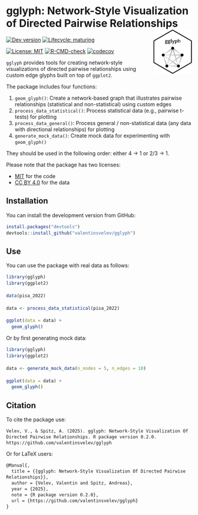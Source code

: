 
# gglyph: Network-Style Visualization of Directed Pairwise Relationships <img src="man/figures/logo.png" align="right" height="120"/>

<!-- badges: start -->

[![Dev
version](https://img.shields.io/badge/devel%20version-0.2.0-orange.svg)](https://github.com/valentinsvelev/gglyph)
[![Lifecycle:
maturing](https://img.shields.io/badge/lifecycle-maturing-blue.svg)](https://lifecycle.r-lib.org/articles/stages.html)
<!-- [![CRAN status](https://www.r-pkg.org/badges/version/gglyph)](https://CRAN.R-project.org/package=gglyph)
[![CRAN downloads](https://cranlogs.r-pkg.org/badges/gglyph)](https://CRAN.R-project.org/package=gglyph) -->
[![License:
MIT](https://img.shields.io/badge/License-MIT-yellow.svg)](https://opensource.org/licenses/MIT)
[![R-CMD-check](https://github.com/valentinsvelev/gglyph/actions/workflows/R-CMD-check.yaml/badge.svg)](https://github.com/valentinsvelev/gglyph/actions/workflows/R-CMD-check.yaml)
[![codecov](https://codecov.io/gh/valentinsvelev/gglyph/branch/main/graph/badge.svg)](https://app.codecov.io/gh/valentinsvelev/gglyph?branch=main)
<!-- badges: end -->

`gglyph` provides tools for creating network-style visualizations of
directed pairwise relationships using custom edge glyphs built on top of
`ggplot2`.

The package includes four functions:

1.  `geom_glyph()`: Create a network-based graph that illustrates
    pairwise relationships (statistical and non-statistical) using
    custom edges
2.  `process_data_statistical()`: Process statistical data (e.g.,
    pairwise t-tests) for plotting
3.  `process_data_general()`: Process general / non-statistical data
    (any data with directional relationships) for plotting
4.  `generate_mock_data()`: Create mock data for experimenting with
    `geom_glyph()`

They should be used in the following order: either 4 → 1 or 2/3 → 1.

Please note that the package has two licenses:

- [MIT](https://opensource.org/license/mit) for the code
- [CC BY 4.0](https://creativecommons.org/licenses/by/4.0/) for the data

## Installation

You can install the development version from GitHub:

``` r
install.packages("devtools")
devtools::install_github("valentinsvelev/gglyph")
```

## Use

You can use the package with real data as follows:

``` r
library(gglyph)
library(ggplot2)

data(pisa_2022)

data <- process_data_statistical(pisa_2022)

ggplot(data = data) +
  geom_glyph()
```

Or by first generating mock data:

``` r
library(gglyph)
library(ggplot2)

data <- generate_mock_data(n_nodes = 5, n_edges = 10)

ggplot(data = data) +
  geom_glyph()
```

## Citation

To cite the package use:

    Velev, V., & Spitz, A. (2025). gglyph: Network-Style Visualization Of Directed Pairwise Relationships. R package version 0.2.0. https://github.com/valentinsvelev/gglyph

Or for LaTeX users:

    @Manual{,
      title = {{gglyph: Network-Style Visualization Of Directed Pairwise Relationships}},
      author = {Velev, Valentin and Spitz, Andreas},
      year = {2025},
      note = {R package version 0.2.0},
      url = {https://github.com/valentinsvelev/gglyph}
    }

